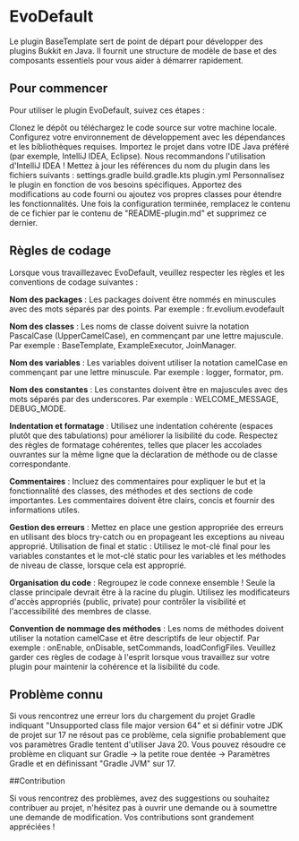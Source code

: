 # EvoDefault

Le plugin BaseTemplate sert de point de départ pour développer des plugins Bukkit en Java. Il fournit une structure de modèle de base et des composants essentiels pour vous aider à démarrer rapidement.

## Pour commencer

Pour utiliser le plugin EvoDefault, suivez ces étapes :

Clonez le dépôt ou téléchargez le code source sur votre machine locale.
Configurez votre environnement de développement avec les dépendances et les bibliothèques requises.
Importez le projet dans votre IDE Java préféré (par exemple, IntelliJ IDEA, Eclipse). Nous recommandons l'utilisation d'IntelliJ IDEA !
Mettez à jour les références du nom du plugin dans les fichiers suivants :
settings.gradle
build.gradle.kts
plugin.yml
Personnalisez le plugin en fonction de vos besoins spécifiques. Apportez des modifications au code fourni ou ajoutez vos propres classes pour étendre les fonctionnalités.
Une fois la configuration terminée, remplacez le contenu de ce fichier par le contenu de "README-plugin.md" et supprimez ce dernier.

## Règles de codage

Lorsque vous travaillezavec EvoDefault, veuillez respecter les règles et les conventions de codage suivantes :

**Nom des packages** : Les packages doivent être nommés en minuscules avec des mots séparés par des points. Par exemple : fr.evolium.evodefault

**Nom des classes** : Les noms de classe doivent suivre la notation PascalCase (UpperCamelCase), en commençant par une lettre majuscule. Par exemple : BaseTemplate, ExampleExecutor, JoinManager.

**Nom des variables** : Les variables doivent utiliser la notation camelCase en commençant par une lettre minuscule. Par exemple : logger, formator, pm.

**Nom des constantes** : Les constantes doivent être en majuscules avec des mots séparés par des underscores. Par exemple : WELCOME_MESSAGE, DEBUG_MODE.

**Indentation et formatage** : Utilisez une indentation cohérente (espaces plutôt que des tabulations) pour améliorer la lisibilité du code. Respectez des règles de formatage cohérentes, telles que placer les accolades ouvrantes sur la même ligne que la déclaration de méthode ou de classe correspondante.

**Commentaires** : Incluez des commentaires pour expliquer le but et la fonctionnalité des classes, des méthodes et des sections de code importantes. Les commentaires doivent être clairs, concis et fournir des informations utiles.

**Gestion des erreurs** : Mettez en place une gestion appropriée des erreurs en utilisant des blocs try-catch ou en propageant les exceptions au niveau approprié.
Utilisation de final et static : Utilisez le mot-clé final pour les variables constantes et le mot-clé static pour les variables et les méthodes de niveau de classe, lorsque cela est approprié.

**Organisation du code** : Regroupez le code connexe ensemble ! Seule la classe principale devrait être à la racine du plugin. Utilisez les modificateurs d'accès appropriés (public, private) pour contrôler la visibilité et l'accessibilité des membres de classe.

**Convention de nommage des méthodes** : Les noms de méthodes doivent utiliser la notation camelCase et être descriptifs de leur objectif. Par exemple : onEnable, onDisable, setCommands, loadConfigFiles.
Veuillez garder ces règles de codage à l'esprit lorsque vous travaillez sur votre plugin pour maintenir la cohérence et la lisibilité du code.

## Problème connu

Si vous rencontrez une erreur lors du chargement du projet Gradle indiquant "Unsupported class file major version 64" et si définir votre JDK de projet sur 17 ne résout pas ce problème, cela signifie probablement que vos paramètres Gradle tentent d'utiliser Java 20. Vous pouvez résoudre ce problème en cliquant sur Gradle -> la petite roue dentée -> Paramètres Gradle et en définissant "Gradle JVM" sur 17.

##Contribution

Si vous rencontrez des problèmes, avez des suggestions ou souhaitez contribuer au projet, n'hésitez pas à ouvrir une demande ou à soumettre une demande de modification. Vos contributions sont grandement appréciées !
